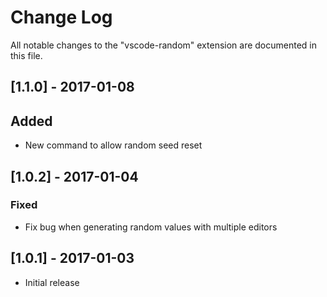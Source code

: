 # Change Log
All notable changes to the "vscode-random" extension are documented in this file.

## [1.1.0] - 2017-01-08
## Added
- New command to allow random seed reset

## [1.0.2] - 2017-01-04
### Fixed
- Fix bug when generating random values with multiple editors

## [1.0.1] - 2017-01-03
- Initial release